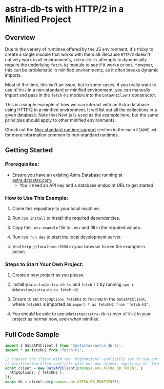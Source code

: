 # astra-db-ts with HTTP/2 in a Minified Project

## Overview

Due to the variety of runtimes offered by the JS environment, it's tricky to create a single module that
works with them all. Because `HTTP/2` doesn't natively work in all environments, `astra-db-ts` attempts
to dynamically require the underlying `fetch-h2` module to see if it works or not. However, this can be
problematic in minified environments, as it often breaks dynamic imports.

Most of the time, this isn't an issue, but in some cases, if you really want to use `HTTP/2` in a
non-standard or minified environment, you can manually import and pass in the `fetch-h2` module
into the `DataAPIClient` constructor.

This is a simple example of how we can interact with an Astra database using HTTP/2 in a minified
environment. It will list out all the collections in a given database. Note that Next.js is used as
the example here, but the same principles should apply to other minified environments.

Check out the [Non-standard runtime support](../../README.md#non-standard-runtime-support) section 
in the main `README.md` for more information common to non-standard runtimes.

## Getting Started

### Prerequisites:

- Ensure you have an existing Astra Database running at [astra.datastax.com](https://astra.datastax.com/).
    - You'll need an API key and a database endpoint URL to get started.

### How to Use This Example:

1. Clone this repository to your local machine.

2. Run `npm install` to install the required dependencies.

3. Copy the `.env.example` file to `.env` and fill in the required values.

4. Run `npm run dev` to start the local development server.

5. Visit `http://localhost:3000` in your browser to see the example in action.

### Steps to Start Your Own Project:

1. Create a new project as you please.

2. Install `@datastax/astra-db-ts` and `fetch-h2` by running `npm i @datastax/astra-db-ts fetch-h2`.

3. Ensure to set `httpOptions.fetchH2` to `fetchH2` in the `DataAPIClient`, where `fetchH2` is
   imported as `import * as fetchH2 from 'fetch-h2'`.

4. You should be able to use `@datastax/astra-db-ts` over `HTTP/2` in your project as normal now, 
   even when minified.

## Full Code Sample

```ts
import { DataAPIClient } from '@datastax/astra-db-ts';
import * as fetchH2 from 'fetch-h2';

// Creates the client with the `httpOptions` explicitly set to use our `fetchH2` client as 
// minification often conflicts with our own dynamic importing of `fetch-h2`.
const client = new DataAPIClient(process.env.ASTRA_DB_TOKEN!, {
  httpOptions: { fetchH2 },
});
const db = client.db(process.env.ASTRA_DB_ENDPOINT!);
```
